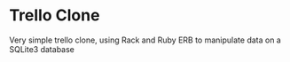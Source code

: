 # Trello Clone
Very simple trello clone, using Rack and Ruby ERB to manipulate data on a SQLite3 database
